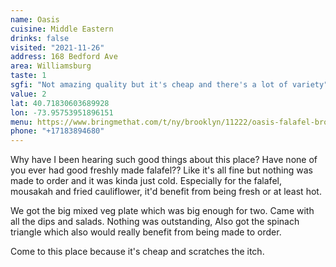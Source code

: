 ```yaml
---
name: Oasis
cuisine: Middle Eastern
drinks: false
visited: "2021-11-26"
address: 168 Bedford Ave
area: Williamsburg
taste: 1
sgfi: "Not amazing quality but it's cheap and there's a lot of variety"
value: 2
lat: 40.71830603689928
lon: -73.95753951896151
menu: https://www.bringmethat.com/t/ny/brooklyn/11222/oasis-falafel-brooklyn-1
phone: "+17183894680"
---
```


Why have I been hearing such good things about this place? Have none of you ever had good freshly made falafel?? Like it's all fine but nothing was made to order and it was kinda just cold. Especially for the falafel, mousakah and fried cauliflower, it'd benefit from being fresh or at least hot.

We got the big mixed veg plate which was big enough for two. Came with all the dips and salads. Nothing was outstanding, Also got the spinach triangle which also would really benefit from being made to order.

Come to this place because it's cheap and scratches the itch.
